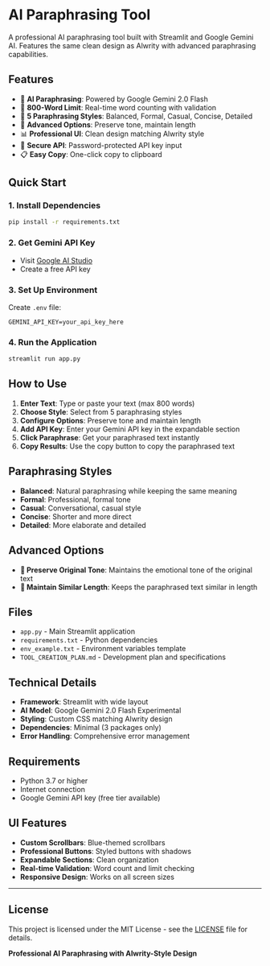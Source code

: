 # AI Paraphrasing Tool

A professional AI paraphrasing tool built with Streamlit and Google Gemini AI. Features the same clean design as Alwrity with advanced paraphrasing capabilities.

## Features

- 🔄 **AI Paraphrasing**: Powered by Google Gemini 2.0 Flash
- 📝 **800-Word Limit**: Real-time word counting with validation
- 🎨 **5 Paraphrasing Styles**: Balanced, Formal, Casual, Concise, Detailed
- 🎯 **Advanced Options**: Preserve tone, maintain length
- 📊 **Professional UI**: Clean design matching Alwrity style
- 🔐 **Secure API**: Password-protected API key input
- 📋 **Easy Copy**: One-click copy to clipboard

## Quick Start

### 1. Install Dependencies
```bash
pip install -r requirements.txt
```

### 2. Get Gemini API Key
- Visit [Google AI Studio](https://aistudio.google.com/app/apikey)
- Create a free API key

### 3. Set Up Environment
Create `.env` file:
```
GEMINI_API_KEY=your_api_key_here
```

### 4. Run the Application
```bash
streamlit run app.py
```

## How to Use

1. **Enter Text**: Type or paste your text (max 800 words)
2. **Choose Style**: Select from 5 paraphrasing styles
3. **Configure Options**: Preserve tone and maintain length
4. **Add API Key**: Enter your Gemini API key in the expandable section
5. **Click Paraphrase**: Get your paraphrased text instantly
6. **Copy Results**: Use the copy button to copy the paraphrased text

## Paraphrasing Styles

- **Balanced**: Natural paraphrasing while keeping the same meaning
- **Formal**: Professional, formal tone
- **Casual**: Conversational, casual style
- **Concise**: Shorter and more direct
- **Detailed**: More elaborate and detailed

## Advanced Options

- **🎯 Preserve Original Tone**: Maintains the emotional tone of the original text
- **📏 Maintain Similar Length**: Keeps the paraphrased text similar in length

## Files

- `app.py` - Main Streamlit application
- `requirements.txt` - Python dependencies
- `env_example.txt` - Environment variables template
- `TOOL_CREATION_PLAN.md` - Development plan and specifications

## Technical Details

- **Framework**: Streamlit with wide layout
- **AI Model**: Google Gemini 2.0 Flash Experimental
- **Styling**: Custom CSS matching Alwrity design
- **Dependencies**: Minimal (3 packages only)
- **Error Handling**: Comprehensive error management

## Requirements

- Python 3.7 or higher
- Internet connection
- Google Gemini API key (free tier available)

## UI Features

- **Custom Scrollbars**: Blue-themed scrollbars
- **Professional Buttons**: Styled buttons with shadows
- **Expandable Sections**: Clean organization
- **Real-time Validation**: Word count and limit checking
- **Responsive Design**: Works on all screen sizes

---

## License

This project is licensed under the MIT License - see the [LICENSE](LICENSE) file for details.

**Professional AI Paraphrasing with Alwrity-Style Design**
